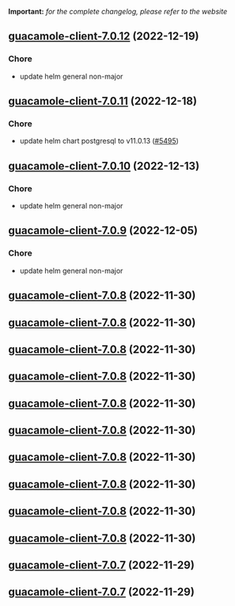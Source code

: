 **Important:**
*for the complete changelog, please refer to the website*




## [guacamole-client-7.0.12](https://github.com/truecharts/charts/compare/guacamole-client-7.0.11...guacamole-client-7.0.12) (2022-12-19)

### Chore

- update helm general non-major
  
  


## [guacamole-client-7.0.11](https://github.com/truecharts/charts/compare/guacamole-client-7.0.10...guacamole-client-7.0.11) (2022-12-18)

### Chore

- update helm chart postgresql to v11.0.13 ([#5495](https://github.com/truecharts/charts/issues/5495))
  
  


## [guacamole-client-7.0.10](https://github.com/truecharts/charts/compare/guacamole-client-7.0.9...guacamole-client-7.0.10) (2022-12-13)

### Chore

- update helm general non-major
  
  


## [guacamole-client-7.0.9](https://github.com/truecharts/charts/compare/guacamole-client-7.0.8...guacamole-client-7.0.9) (2022-12-05)

### Chore

- update helm general non-major
  
  


## [guacamole-client-7.0.8](https://github.com/truecharts/charts/compare/guacamole-client-7.0.6...guacamole-client-7.0.8) (2022-11-30)




## [guacamole-client-7.0.8](https://github.com/truecharts/charts/compare/guacamole-client-7.0.6...guacamole-client-7.0.8) (2022-11-30)




## [guacamole-client-7.0.8](https://github.com/truecharts/charts/compare/guacamole-client-7.0.6...guacamole-client-7.0.8) (2022-11-30)




## [guacamole-client-7.0.8](https://github.com/truecharts/charts/compare/guacamole-client-7.0.6...guacamole-client-7.0.8) (2022-11-30)




## [guacamole-client-7.0.8](https://github.com/truecharts/charts/compare/guacamole-client-7.0.6...guacamole-client-7.0.8) (2022-11-30)




## [guacamole-client-7.0.8](https://github.com/truecharts/charts/compare/guacamole-client-7.0.6...guacamole-client-7.0.8) (2022-11-30)




## [guacamole-client-7.0.8](https://github.com/truecharts/charts/compare/guacamole-client-7.0.6...guacamole-client-7.0.8) (2022-11-30)




## [guacamole-client-7.0.8](https://github.com/truecharts/charts/compare/guacamole-client-7.0.6...guacamole-client-7.0.8) (2022-11-30)




## [guacamole-client-7.0.8](https://github.com/truecharts/charts/compare/guacamole-client-7.0.6...guacamole-client-7.0.8) (2022-11-30)




## [guacamole-client-7.0.8](https://github.com/truecharts/charts/compare/guacamole-client-7.0.6...guacamole-client-7.0.8) (2022-11-30)




## [guacamole-client-7.0.7](https://github.com/truecharts/charts/compare/guacamole-client-7.0.6...guacamole-client-7.0.7) (2022-11-29)




## [guacamole-client-7.0.7](https://github.com/truecharts/charts/compare/guacamole-client-7.0.6...guacamole-client-7.0.7) (2022-11-29)

